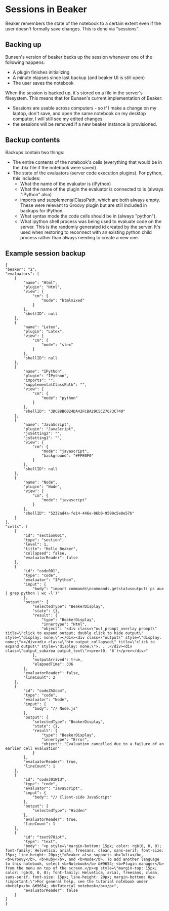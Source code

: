 # Sessions in Beaker

Beaker remembers the state of the notebook to a certain extent even if the user
doesn't formally save changes.  This is done via "sessions".

## Backing up

Bunsen's version of beaker backs up the session whenever one of the following
happens:

* A plugin finishes initializing
* A minute elapses since last backup (and beaker UI is still open)
* The user saves the notebook

When the session is backed up, it's stored on a file in the server's
filesystem.  This means that for Bunsen's current implementation of Beaker:

* Sessions are usable across computers - so if I make a change on my laptop,
  don't save, and open the same notebook on my desktop computer, I will still
  see my edited changes
* the sessions will be removed if a new beaker instance is provisioned.

## Backup contents

Backups contain two things:

* The entire contents of the notebook's cells (everything that would be in the
.bkr file if the notebook were saved)
* The state of the evaluators (server code execution plugins).
For python, this includes:
    * What the name of the evaluator is (iPython)
    * What the name of the plugin the evaluator is connected to is (always
    "iPython" also)
    * imports and supplementalClassPath, which are both always empty.  These
      were relevant to Groovy plugin but are still included in backups for
      iPython.
    * What syntax mode the code cells should be in (always "python").
    * What ipython shell process was being used to evaluate code on the server.
      This is the randomly generated id created by the server.  It's used when
      restoring to reconnect with an existing python child process rather than
      always needing to create a new one.


## Example session backup

    {
    "beaker": "2",
    "evaluators": [
        {
            "name": "Html",
            "plugin": "Html",
            "view": {
                "cm": {
                    "mode": "htmlmixed"
                }
            },
            "shellID": null
        },
        {
            "name": "Latex",
            "plugin": "Latex",
            "view": {
                "cm": {
                    "mode": "stex"
                }
            },
            "shellID": null
        },
        {
            "name": "IPython",
            "plugin": "IPython",
            "imports": "",
            "supplementalClassPath": "",
            "view": {
                "cm": {
                    "mode": "python"
                }
            },
            "shellID": "3DC88B6024DA42FCBA29C5C27673C740"
        },
        {
            "name": "JavaScript",
            "plugin": "JavaScript",
            "jsSetting2": "",
            "jsSetting1": "",
            "view": {
                "cm": {
                    "mode": "javascript",
                    "background": "#FFE0F0"
                }
            },
            "shellID": null
        },
        {
            "name": "Node",
            "plugin": "Node",
            "view": {
                "cm": {
                    "mode": "javascript"
                }
            },
            "shellID": "5232ad4a-fe14-446e-86b0-9599c5e0e57b"
        }
    ],
    "cells": [
        {
            "id": "section001",
            "type": "section",
            "level": 1,
            "title": "Hello Beaker",
            "collapsed": false,
            "evaluatorReader": false
        },
        {
            "id": "code001",
            "type": "code",
            "evaluator": "IPython",
            "input": {
                "body": "import commands\ncommands.getstatusoutput('ps aux | grep python | wc -l')"
            },
            "output": {
                "selectedType": "BeakerDisplay",
                "state": {},
                "result": {
                    "type": "BeakerDisplay",
                    "innertype": "Html",
                    "object": "<div class=\"out_prompt_overlay prompt\" title=\"click to expand output; double click to hide output\" style=\"display: none;\"></div><div class=\"output\" style=\"display: none;\"></div><div class=\"btn output_collapsed\" title=\"click to expand output\" style=\"display: none;\">. . .</div><div class=\"output_subarea output_text\"><pre>(0, '6')</pre></div>"
                },
                "outputArrived": true,
                "elapsedTime": 336
            },
            "evaluatorReader": false,
            "lineCount": 2
        },
        {
            "id": "codeZhXco4",
            "type": "code",
            "evaluator": "Node",
            "input": {
                "body": "// Node.js"
            },
            "output": {
                "selectedType": "BeakerDisplay",
                "state": {},
                "result": {
                    "type": "BeakerDisplay",
                    "innertype": "Error",
                    "object": "Evaluation cancelled due to a failure of an earlier cell evaluation"
                }
            },
            "evaluatorReader": true,
            "lineCount": 1
        },
        {
            "id": "code301W1U",
            "type": "code",
            "evaluator": "JavaScript",
            "input": {
                "body": "// Client-side JavaScript"
            },
            "output": {
                "selectedType": "Hidden"
            },
            "evaluatorReader": true,
            "lineCount": 1
        },
        {
            "id": "text97Oipt",
            "type": "text",
            "body": "<p style=\"margin-bottom: 15px; color: rgb(0, 0, 0); font-family: Helvetica, arial, freesans, clean, sans-serif; font-size: 15px; line-height: 20px;\">Beaker also supports <b>Julia</b>, <b>Groovy</b>, <b>Ruby</b>, and <b>Node</b>. To add another language to this notebook, select <b>Notebook</b> &#9654; <b>Plugin manager</b> from the menu on top of the screen.</p><p style=\"margin-top: 15px; color: rgb(0, 0, 0); font-family: Helvetica, arial, freesans, clean, sans-serif; font-size: 15px; line-height: 20px; margin-bottom: 0px !important;\">For general help, see the tutorial notebook under <b>Help</b> &#9654; <b>Tutorial notebook</b></p>",
            "evaluatorReader": false
        }
    ]
    }

